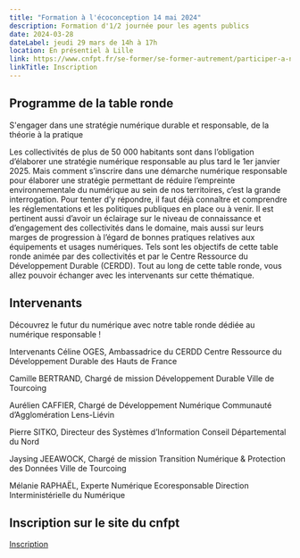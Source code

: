 ```yaml
---
title: "Formation à l'écoconception 14 mai 2024"
description: Formation d'1/2 journée pour les agents publics
date: 2024-03-28
dateLabel: jeudi 29 mars de 14h à 17h
location: En présentiel à Lille
link: https://www.cnfpt.fr/se-former/se-former-autrement/participer-a-nos-evenements/sengager-strategie-numerique-durable-responsable-theorie-a-pratique/hauts-france
linkTitle: Inscription
---
```


## Programme de la table ronde
S'engager dans une stratégie numérique durable et responsable, de la théorie à la pratique

Les collectivités de plus de 50 000 habitants sont dans l’obligation d’élaborer une stratégie numérique responsable au plus tard le 1er janvier 2025. Mais comment s’inscrire dans une démarche numérique responsable pour élaborer une stratégie permettant de réduire l’empreinte environnementale du numérique au sein de nos territoires, c’est la grande interrogation. Pour tenter d’y répondre, il faut déjà connaître et comprendre les réglementations et les politiques publiques en place ou à venir. Il est pertinent aussi d’avoir un éclairage sur le niveau de connaissance et d’engagement des collectivités dans le domaine, mais aussi sur leurs marges de progression à l’égard de bonnes pratiques relatives aux équipements et usages numériques. Tels sont les objectifs de cette table ronde animée par des collectivités et par le Centre Ressource du Développement Durable (CERDD). Tout au long de cette table ronde, vous allez pouvoir échanger avec les intervenants sur cette thématique.

## Intervenants
Découvrez le futur du numérique avec notre table ronde dédiée au numérique responsable !

Intervenants
Céline OGES, Ambassadrice du CERDD
Centre Ressource du Développement Durable des Hauts de France

Camille BERTRAND, Chargé de mission Développement Durable
Ville de Tourcoing

Aurélien CAFFIER, Chargé de Développement Numérique
Communauté d’Agglomération Lens-Liévin

Pierre SITKO, Directeur des Systèmes d’Information
Conseil Départemental du Nord

Jaysing JEEAWOCK, Chargé de mission Transition Numérique & Protection des Données
Ville de Tourcoing

Mélanie RAPHAËL, Experte Numérique Ecoresponsable
Direction Interministérielle du Numérique


## Inscription sur le site du cnfpt
<a href="https://inscription.cnfpt.fr/" class="fr-btn" target="_blank" title="Nouvelle fenêtre : Inscription sur le site du cnfpt">Inscription</a>
